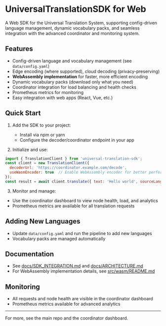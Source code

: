 # UniversalTranslationSDK for Web

A Web SDK for the Universal Translation System, supporting config-driven language management, dynamic vocabulary packs, and seamless integration with the advanced coordinator and monitoring system.

## Features
- Config-driven language and vocabulary management (see `data/config.yaml`)
- Edge encoding (where supported), cloud decoding (privacy-preserving)
- **WebAssembly implementation** for faster, more efficient encoding
- Dynamic vocabulary packs (download only what you need)
- Coordinator integration for load balancing and health checks
- Prometheus metrics for monitoring
- Easy integration with web apps (React, Vue, etc.)

## Quick Start

1. Add the SDK to your project:
   - Install via npm or yarn
   - Configure the decoder/coordinator endpoint in your app

2. Initialize and use:
```js
import { TranslationClient } from 'universal-translation-sdk';
const client = new TranslationClient({ 
  decoderUrl: 'https://coordinator.example.com/decode',
  useWasmEncoder: true  // Enable WebAssembly encoder for better performance
});
const result = await client.translate({ text: 'Hello world', sourceLang: 'en', targetLang: 'es' });
```

3. Monitor and manage:
- Use the coordinator dashboard to view node health, load, and analytics
- Prometheus metrics are available for all translation requests

## Adding New Languages
- Update `data/config.yaml` and run the pipeline to add new languages
- Vocabulary packs are managed automatically

## Documentation
- See [docs/SDK_INTEGRATION.md](../../docs/SDK_INTEGRATION.md) and [docs/ARCHITECTURE.md](../../docs/ARCHITECTURE.md)
- For WebAssembly implementation details, see [src/wasm/README.md](src/wasm/README.md)

## Monitoring
- All requests and node health are visible in the coordinator dashboard
- Prometheus metrics available for advanced analytics

---

For more, see the main repo and the coordinator dashboard.